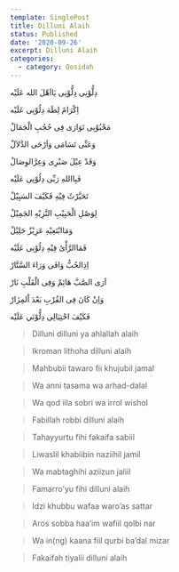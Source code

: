 ```yaml
---
template: SinglePost
title: Dilluni Alaih
status: Published
date: '2020-09-26'
excerpt: Dilluni Alaih
categories:
  - category: Qosidah
---
```

دِلُّوْنِى دِلُّوْنِى يَااَهْلَ الله عَلَيْه




اِكْرَامً لِطَهَ دِلُوْنِى عَلَيْه



مَحْبُوْبِى تَوَارَى فِى حُجُبِ الْجَمَالْ


وَعَنِّى تَسَامَى وَاَرْحَى الدَّلاَلْ


وَقَدْ عِيْلَ صَبْرِى وَعِرَّالوِصَالْ


فَبِااللهِ رَبِّى دِلُوْنِى عَلَيْه


تَحَيَّرْتُ فِيْهِ فَكَيْفَ السَبِيْلْ


لِوَصْلِ الْحَبِيْبِ النَّزِيْهِ الجَمِيْلْ


وَمَاابْتَغِيْهِ عَزِيْزٌ جَلِيْلْ


فَمَاالرَّأْىُ فِيْهِ دِلُوْنِى عَلَيْه


اِذِالحُبُّ وَافَى وَرَاءَ السَّتَّارْ


اَرَى الصَّبَّ هَائِمْ وَفِى الْقَلْبِ نَارْ


وَاِنْ كَانَ فِى القُرْبِ بَعْدَ اْلمِزَارْ


فَكَيْفَ احْتِيَالِى دِلُّوْنَي عَلَيْه



> Dilluni dilluni ya ahlallah alaih

> Ikroman lithoha dilluni alaih

> Mahbubii tawaro fii khujubil jamal

> Wa anni tasama wa arhad-dalal

> Wa qod iila sobri wa irrol wishol

> Fabillah robbi dilluni alaih

> Tahayyurtu fihi fakaifa sabiil

> Liwaslil khabiibin naziihil jamil

> Wa mabtaghihi aziizun jaliil

> Famarro’yu fihi dilluni alaih

> Idzi khubbu wafaa waro’as sattar

> Aros sobba haa’im wafiil qolbi nar

> Wa in(ng) kaana fiil qurbi ba’dal mizar

> Fakaifah tiyalii dilluni alaih

